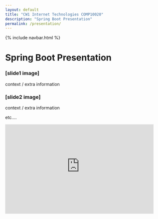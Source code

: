 ```yaml
---
layout: default
title: "CW1 Internet Technologies COMP10020"
description: "Spring Boot Presentation"
permalink: /presentation/
---
```


{% include navbar.html %}


# Spring Boot Presentation

### [slide1 image]

context / extra information

### [slide2 image]

context / extra information

etc....


<iframe src="https://studentmailuwsac-my.sharepoint.com/personal/b00417433_studentmail_uws_ac_uk/_layouts/15/Doc.aspx?sourcedoc={e2e630db-c795-4e33-a02f-1503354f314e}&amp;action=embedview&amp;wdAr=1.7777777777777777" width="476px" height="288px" frameborder="0">This is an embedded <a target="_blank" href="https://office.com">Microsoft Office</a> presentation, powered by <a target="_blank" href="https://office.com/webapps">Office</a>.</iframe>